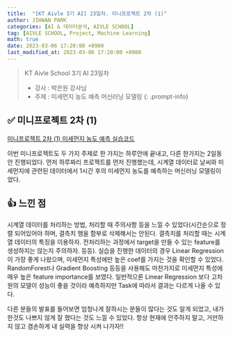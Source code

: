```yaml
---
title:  "[KT Aivle 3기 AI] 23일차. 미니프로젝트 2차 (1)"
author: JIHWAN PARK
categories: [AI & 데이터분석, AIVLE SCHOOL]
tag: [AIVLE SCHOOL, Project, Machine Learning]
math: true
date: 2023-03-06 17:20:00 +0900
last_modified_at: 2023-03-06 17:20:00 +0900
---
```

> KT Aivle School 3기 AI 23일차 
> - 강사 : 박은원 강사님
> - 주제 : 미세먼지 농도 예측 머신러닝 모델링
{: .prompt-info}

## ✅ 미니프로젝트 2차 (1)

<a href='https://github.com/Jihwan98/aivle_school/tree/main/2023.03.06_%EB%AF%B8%EB%8B%88%ED%94%84%EB%A1%9C%EC%A0%9D%ED%8A%B82%EC%B0%A8_%EC%8B%A4%EC%8A%B5%EC%9E%90%EB%A3%8C' target='_blank'>미니프로젝트 2차 (1) 미세먼지 농도 예측 실습코드</a>

이번 미니프로젝트도 두 가지 주제로 한 가지는 하루안에 끝내고, 다른 한가지는 2일동안 진행되었다. 먼저 하루짜리 프로젝트를 먼저 진행했는데, 시계열 데이터로 날씨와 미세먼지에 관련된 데이터에서 1시간 후의 미세먼지 농도를 예측하는 머신러닝 모델링이었다.

## 👍 느낀 점 
시계열 데이터를 처리하는 방법, 처리할 때 주의사항 등을 느낄 수 있었다(시간순으로 정렬 되어있어야 하며, 결측치 행을 함부로 삭제해서는 안된다. 결측치를 처리할 때는 시계열 데이터의 특징을 이용하자. 전처리하는 과정에서 target을 만들 수 있는 feature를 생성하지는 않는지 주의하자. 등등). 실습을 진행한 데이터의 경우 Linear Regression이 가장 좋게 나왔으며, 미세먼지 특성에만 높은 coef를 가지는 것을 확인할 수 있었다. RandomForest나 Gradient Boosting 등등을 사용해도 마찬가지로 미세먼지 특성에 매우 높은 feature importance를 보였다. 일반적으론 Linear Regression 보다 고차원의 모델이 성능이 좋을 것이라 예측하지만 Task에 따라서 결과는 다르게 나올 수 있다.

다른 분들의 발표를 들어보면 엄청나게 잘하시는 분들이 많다는 것도 알게 되었고, 내가 한것도 나쁘지 않게 잘 했다는 것도 느낄 수 있었다. 항상 현재에 안주하지 말고, 거만하지 않고 겸손하게 내 실력을 향상 시켜 나가자!!